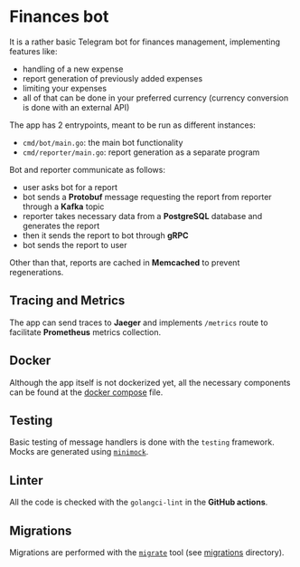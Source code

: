 # Finances bot

It is a rather basic Telegram bot for finances management, implementing features like:
- handling of a new expense
- report generation of previously added expenses
- limiting your expenses
- all of that can be done in your preferred currency (currency conversion is done with an external API)

The app has 2 entrypoints, meant to be run as different instances:
- `cmd/bot/main.go`: the main bot functionality
- `cmd/reporter/main.go`: report generation as a separate program

Bot and reporter communicate as follows:
- user asks bot for a report
- bot sends a **Protobuf** message requesting the report from reporter through a **Kafka** topic
- reporter takes necessary data from a **PostgreSQL** database and generates the report
- then it sends the report to bot through **gRPC**
- bot sends the report to user

Other than that, reports are cached in **Memcached** to prevent regenerations.

## Tracing and Metrics

The app can send traces to **Jaeger** and implements `/metrics` route to facilitate **Prometheus** metrics collection.

## Docker

Although the app itself is not dockerized yet, all the necessary components can be found at the [docker compose](./docker-compose.yml) file.

## Testing

Basic testing of message handlers is done with the `testing` framework. Mocks are generated using [`minimock`](http://github.com/gojuno/minimock).

## Linter

All the code is checked with the `golangci-lint` in the **GitHub actions**.

## Migrations

Migrations are performed with the [`migrate`](https://github.com/golang-migrate/migrate) tool (see [migrations](./migrations) directory).
